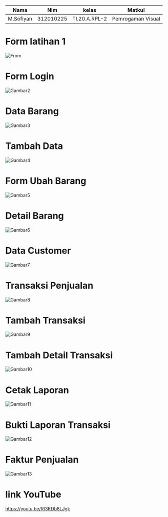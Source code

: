 
|    Nama   |     Nim    |      kelas     |      Matkul       |
|-----------|------------|----------------|-------------------|
| M.Sofiyan | 312010225  | TI.20.A.RPL-2  | Pemrogaman Visual |



# Form latihan 1
![From](/img/1PS.png)
# Form Login
![Gambar2](/img/2PS.png)
# Data Barang
![Gambar3](/img/3PS.png)
# Tambah Data
![Gambar4](/img/4PS.png)
# Form Ubah Barang
![Gambar5](/img/5PS.png)
# Detail Barang
![Gambar6](/img/6PS.png)
# Data Customer
![Gambar7](/img/7PS.png)
# Transaksi Penjualan
![Gambar8](/img/8PS.png)
# Tambah Transaksi
![Gambar9](/img/9PS.png)
# Tambah Detail Transaksi
![Gambar10](/img/10PS.png)
# Cetak Laporan 
![Gambar11](/img/11PS.png)
# Bukti Laporan Transaksi
![Gambar12](/img/12PS.png)
# Faktur Penjualan
![Gambar13](/img/13PS.png)

# link YouTube
https://youtu.be/Rt3KDb8LJgk
